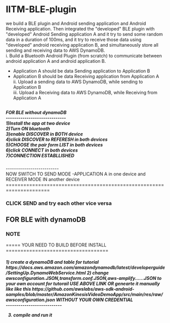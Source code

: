 # IITM-BLE-plugin
we build a BLE plugin and Android sending application and Android Receiving application. Then integrated the "developed" BLE plugin with "developed" Android Sending application A and it try to send some random data in a duration of 100ms, and it try to receive those data using "developed" android receiving  application B, and simultaneously store all sending and receiving data to AWS DynamoDB.  
i. Build a Bluetooth Android Plugin (from scratch) to communicate between android application A and android  application B.  
  - Application A should be data Sending application to Application B  
  - Application B should be data Receiving application from Application A  
ii. Upload a sending data to AWS DynamoDB, while sending to Application B  
iii. Upload a Receiving data to AWS DynamoDB, while Receiving from Application A
<h2>

<h5><b>FOR BLE without dynamoDB</b><br>
-----------------------------<br>
1)Install the app at two device<br>
2)Turn ON bluetooth<br>
3)enable DISCOVER in BOTH device<br>
4)click DISCOVER to REFERESH in both devices<br>
5)CHOOSE the pair form LIST in both devices<br>
6)click CONNECT in both devices<br>
7)CONNECTION ESTABLLISHED<br></h5>
--------------------------<br>
NOW SWITCH TO SEND MODE -APPLICATION A in one device and RECEIVER MODE IN another device<br>
=====================================================================
<h3>CLICK SEND 
and try each other vice versa</h3>




FOR BLE with dynamoDB
----------------------
<h3>NOTE</h3>
=====
YOUR NEED TO BUILD BEFORE INSTALL
===================================
<h5>1) create a dynamoDB and table
for tutorial https://docs.aws.amazon.com/amazondynamodb/latest/developerguide/SettingUp.DynamoWebService.html
2) change awsconfiguration.JSON,transform.conf.JSON,aws-amplify......JSON to your own account
for tutorail USE ABOVE LINK
OR
genearte it manually like
like this https://github.com/awslabs/aws-sdk-android-samples/blob/master/AmazonKinesisVideoDemoApp/src/main/res/raw/awsconfiguration.json WITHOUT YOUR OWN CREDENTIAL<br>
                                                                                                                                            ---------------------------

3) compile and run it</h5>







